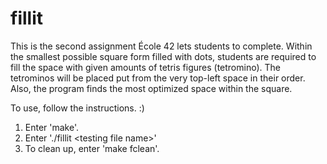 # fillit
This is the second assignment École 42 lets students to complete. Within the smallest possible square form filled with dots, students are required to fill the space with given amounts of tetris figures (tetromino). The tetrominos will be placed put from the very top-left space in their order. Also, the program finds the most optimized space within the square.

To use, follow the instructions. :)

1. Enter 'make'.
2. Enter './fillit \<testing file name\>'
3. To clean up, enter 'make fclean'.
